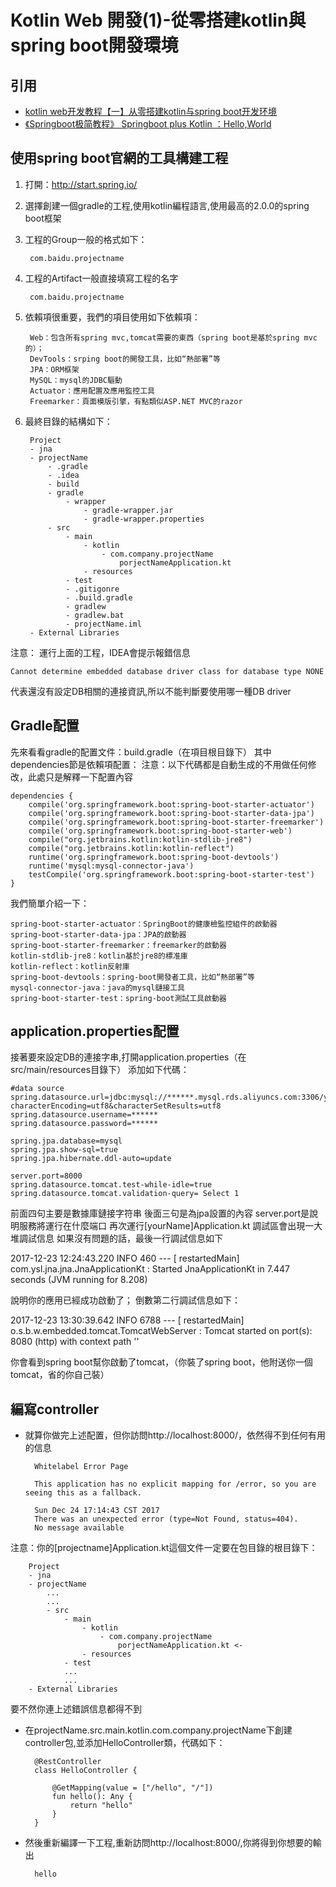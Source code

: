 # Kotlin Web 開發(1)-從零搭建kotlin與spring boot開發環境

## 引用
- [kotlin web开发教程【一】从零搭建kotlin与spring boot开发环境 ](https://kotlintc.com/articles/4526)
- [《Springboot极简教程》 Springboot plus Kotlin ：Hello,World](https://www.evernote.com/l/AsBfqh2Es7VJtrRvQUYKqiW1_YGxoP1Jhx4)

## 使用spring boot官網的工具構建工程

1. 打開：http://start.spring.io/
2. 選擇創建一個gradle的工程,使用kotlin編程語言,使用最高的2.0.0的spring boot框架
3. 工程的Group一般的格式如下：
	
		com.baidu.projectname

4. 工程的Artifact一般直接填寫工程的名字

		com.baidu.projectname
		
5. 依賴項很重要，我們的項目使用如下依賴項：
		
		Web：包含所有spring mvc,tomcat需要的東西（spring boot是基於spring mvc的）；
		DevTools：srping boot的開發工具，比如“熱部署”等
		JPA：ORM框架
		MySQL：mysql的JDBC驅動
		Actuator：應用配置及應用監控工具
		Freemarker：頁面模版引擎，有點類似ASP.NET MVC的razor

6. 最終目錄的結構如下：

		Project
		- jna
		- projectName
			- .gradle
			- .idea
			- build
			- gradle
				- wrapper
					- gradle-wrapper.jar
					- gradle-wrapper.properties
			- src
				- main
					- kotlin
						- com.company.projectName
							porjectNameApplication.kt
					- resources
				- test
				- .gitigonre
				- .build.gradle
				- gradlew
				- gradlew.bat
				- projectName.iml
		- External Libraries

注意：
運行上面的工程，IDEA會提示報錯信息

	Cannot determine embedded database driver class for database type NONE

代表還沒有設定DB相關的連接資訊,所以不能判斷要使用哪一種DB driver


## Gradle配置

先來看看gradle的配置文件：build.gradle（在項目根目錄下）
其中dependencies節是依賴項配置：
注意：以下代碼都是自動生成的不用做任何修改，此處只是解釋一下配置內容

	dependencies {
		compile('org.springframework.boot:spring-boot-starter-actuator')
		compile('org.springframework.boot:spring-boot-starter-data-jpa')
		compile('org.springframework.boot:spring-boot-starter-freemarker')
		compile('org.springframework.boot:spring-boot-starter-web')
		compile("org.jetbrains.kotlin:kotlin-stdlib-jre8")
		compile("org.jetbrains.kotlin:kotlin-reflect")
		runtime('org.springframework.boot:spring-boot-devtools')
		runtime('mysql:mysql-connector-java')
		testCompile('org.springframework.boot:spring-boot-starter-test')
	}

 我們簡單介紹一下：

    spring-boot-starter-actuator：SpringBoot的健康檢監控組件的啟動器
    spring-boot-starter-data-jpa：JPA的啟動器
    spring-boot-starter-freemarker：freemarker的啟動器
    kotlin-stdlib-jre8：kotlin基於jre8的標准庫
    kotlin-reflect：kotlin反射庫
    spring-boot-devtools：spring-boot開發者工具，比如“熱部署”等
    mysql-connector-java：java的mysql鏈接工具
    spring-boot-starter-test：spring-boot測試工具啟動器
 
## application.properties配置

接著要來設定DB的連接字串,打開application.properties（在src/main/resources目錄下）
添加如下代碼：

	#data source
	spring.datasource.url=jdbc:mysql://******.mysql.rds.aliyuncs.com:3306/yourDBName?characterEncoding=utf8&characterSetResults=utf8
	spring.datasource.username=******
	spring.datasource.password=******
	
	spring.jpa.database=mysql
	spring.jpa.show-sql=true
	spring.jpa.hibernate.ddl-auto=update
	
	server.port=8000
	spring.datasource.tomcat.test-while-idle=true
	spring.datasource.tomcat.validation-query= Select 1

前面四句主要是數據庫鏈接字符串
後面三句是為jpa設置的內容
server.port是說明服務將運行在什麼端口
再次運行[yourName]Application.kt
調試區會出現一大堆調試信息
如果沒有問題的話，最後一行調試信息如下

2017-12-23 12:24:43.220  INFO 460 --- [  restartedMain] com.ysl.jna.jna.JnaApplicationKt         : Started JnaApplicationKt in 7.447 seconds (JVM running for 8.208)

說明你的應用已經成功啟動了；
倒數第二行調試信息如下：

2017-12-23 13:30:39.642  INFO 6788 --- [  restartedMain] o.s.b.w.embedded.tomcat.TomcatWebServer  : Tomcat started on port(s): 8080 (http) with context path ''

你會看到spring boot幫你啟動了tomcat，（你裝了spring boot，他附送你一個tomcat，省的你自己裝）


## 編寫controller
- 就算你做完上述配置，但你訪問http://localhost:8000/，依然得不到任何有用的信息
	
		Whitelabel Error Page
		
		This application has no explicit mapping for /error, so you are seeing this as a fallback.
		
		Sun Dec 24 17:14:43 CST 2017
		There was an unexpected error (type=Not Found, status=404).
		No message available

注意：你的[projectname]Application.kt這個文件一定要在包目錄的根目錄下：

		Project
		- jna
		- projectName
			...
			...
			- src
				- main
					- kotlin
						- com.company.projectName
							porjectNameApplication.kt <-
					- resources
				- test
				...
				...
		- External Libraries

		
要不然你連上述錯誤信息都得不到


- 在projectName.src.main.kotlin.com.company.projectName下創建controller包,並添加HelloController類，代碼如下：

		@RestController
		class HelloController {
		
		    @GetMapping(value = ["/hello", "/"])
		    fun hello(): Any {
		        return "hello"
		    }
		}

- 然後重新編譯一下工程,重新訪問http://localhost:8000/,你將得到你想要的輸出

		hello
				